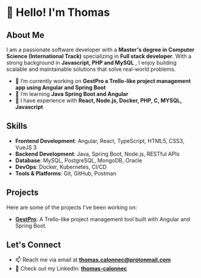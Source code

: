 
# 👋 Hello! I'm Thomas

## About Me

I am a passionate software developer with a **Master's degree in Computer Science (International Track)** specializing in **Full stack developer**. With a strong background in **Javascript, PHP and MySQL** , I enjoy building scalable and maintainable solutions that solve real-world problems.


- 🔭 I’m currently working on **GestPro a Trello-like project management app using Angular and Spring Boot**
- 🌱 I’m learning **Java Spring Boot and Angular**
- 💼 I have experience with **React, Node.js, Docker, PHP, C, MYSQL, Javascript**

## Skills

- **Frontend Development**: Angular, React, TypeScript, HTML5, CSS3, VueJS 3
- **Backend Development**: Java, Spring Boot, Node.js, RESTful APIs
- **Database**: MySQL, PostgreSQL, MongoDB, Oracle 
- **DevOps**: Docker, Kubernetes, CI/CD
- **Tools & Platforms**: Git, GitHub, Postman

## Projects

Here are some of the projects I've been working on:

- **[GestPro](https://github.com/thomas-calonnec/gestpro)**: A Trello-like project management tool built with Angular and Spring Boot.

## Let's Connect

- 📫 Reach me via email at **thomas.calonnec@protonmail.com**
- 💼 Check out my LinkedIn: **[thomas-calonnec](https://linkedin.com/in/thomas-calonnec)**

<!--
**thomas-calonnec/thomas-calonnec** is a ✨ _special_ ✨ repository because its `README.md` (this file) appears on your GitHub profile.

Here are some ideas to get you started:

- 🔭 I’m currently working on ...
- 🌱 I’m currently learning ...
- 👯 I’m looking to collaborate on ...
- 🤔 I’m looking for help with ...
- 💬 Ask me about ...
- 📫 How to reach me: ...
- 😄 Pronouns: ...
- ⚡ Fun fact: ...
-->
